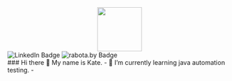 <div id="header" align="center">
  <img src="https://media.giphy.com/media/SHjOSDkKZ18qOHA5B5/giphy.gif"  width="100"/>
</div>
<div id="badges">
  <img src="https://img.shields.io/badge/LinkedIn-blue?style=for-the-badge&logo=linkedin&logoColor=white" alt="LinkedIn Badge"/>
 <img src="https://img.shields.io/badge/rabota.by-blue?style=for-the-badge&logo=linkedin&logoColor=white](https://i.rabota.by/logos/svg/jobs.tut.by-inversed__min_.svg?v=20102020" alt="rabota.by Badge"/>
</div>
### Hi there 👋
My name is Kate.
- 🌱 I’m currently learning java automation testing. 
- 
